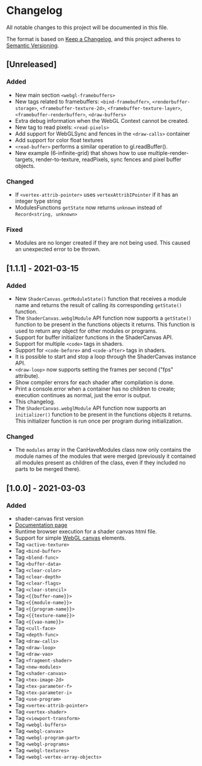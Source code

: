 # Changelog

All notable changes to this project will be documented in this file.

The format is based on [Keep a Changelog](https://keepachangelog.com/en/1.0.0/),
and this project adheres to [Semantic Versioning](https://semver.org/spec/v2.0.0.html).

## [Unreleased]

### Added

- New main section `<webgl-framebuffers>`
- New tags related to framebuffers:
  `<bind-framebuffer>`, `<renderbuffer-storage>`, `<framebuffer-texture-2d>`,
  `<framebuffer-texture-layer>`, `<framebuffer-renderbuffer>`, `<draw-buffers>`
- Extra debug information when the WebGL Context cannot be created.
- New tag to read pixels: `<read-pixels>` 
- Add support for WebGLSync and fences in the `<draw-calls>` container
- Add support for color float textures
- `<read-buffer>` performs a similar operation to gl.readBuffer().
- New example (6-infinite-grid) that shows how to use multiple-render-targets,
  render-to-texture, readPixels, sync fences and pixel buffer objects.

### Changed

- If `<vertex-attrib-pointer>` uses `vertexAttribIPointer` if it has an integer
  type string
- ModulesFunctions `getState` now returns `unknown` instead of
  `Record<string, unknown>` 

### Fixed

- Modules are no longer created if they are not being used. This caused an
  unexpected error to be thrown.


## [1.1.1] - 2021-03-15

### Added

- New `ShaderCanvas.getModuleState()` function that receives a module name and
  returns the result of calling its corresponding `getState()` function.
- The `ShaderCanvas.webglModule` API function now supports a `getState()`
  function to be present in the functions objects it returns. This function 
  is used to return any object for other modules or programs.
- Support for buffer initializer functions in the ShaderCanvas API.
- Support for multiple `<code>` tags in shaders.
- Support for `<code-before>` and `<code-after>` tags in shaders.
- It is possible to start and stop a loop through the ShaderCanvas instance API.
- `<draw-loop>` now supports setting the frames per second ("fps" attribute).
- Show compiler errors for each shader after compilation is done.
- Print a console.error when a container has no children to create; execution
  continues as normal, just the error is output.
- This changelog.
- The `ShaderCanvas.webglModule` API function now supports an `initializer()`
  function to be present in the functions objects it returns. This initializer
  function is run once per program during initialization.

### Changed

- The `modules` array in the CanHaveModules class now only contains the module
  names of the modules that were merged (previously it contained all modules
  present as children of the class, even if they included no parts to be merged
  there).

## [1.0.0] - 2021-03-03

### Added

- shader-canvas first version
- [Documentation page](https://hugodaniel.com/projects/shader-canvas/)
- Runtime browser execution for a shader canvas html file.
- Support for simple [WebGL canvas](https://hugodaniel.com/projects/shader-canvas/documentation/#WebGLCanvas) elements.
- Tag `<active-texture>`
- Tag `<bind-buffer>`
- Tag `<blend-func>`
- Tag `<buffer-data>`
- Tag `<clear-color>`
- Tag `<clear-depth>`
- Tag `<clear-flags>`
- Tag `<clear-stencil>`
- Tag `<{{buffer-name}}>`
- Tag `<{{module-name}}>`
- Tag `<{{program-name}}>`
- Tag `<{{texture-name}}>`
- Tag `<{{vao-name}}>`
- Tag `<cull-face>`
- Tag `<depth-func>`
- Tag `<draw-calls>`
- Tag `<draw-loop>`
- Tag `<draw-vao>`
- Tag `<fragment-shader>`
- Tag `<new-modules>`
- Tag `<shader-canvas>`
- Tag `<tex-image-2d>`
- Tag `<tex-parameter-f>`
- Tag `<tex-parameter-i>`
- Tag `<use-program>`
- Tag `<vertex-attrib-pointer>`
- Tag `<vertex-shader>`
- Tag `<viewport-transform>`
- Tag `<webgl-buffers>`
- Tag `<webgl-canvas>`
- Tag `<webgl-program-part>`
- Tag `<webgl-programs>`
- Tag `<webgl-textures>`
- Tag `<webgl-vertex-array-objects>`
